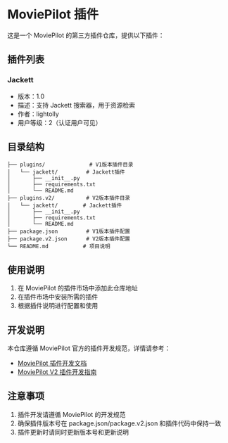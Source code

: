 # MoviePilot 插件

这是一个 MoviePilot 的第三方插件仓库，提供以下插件：

## 插件列表

### Jackett
- 版本：1.0
- 描述：支持 Jackett 搜索器，用于资源检索
- 作者：lightolly
- 用户等级：2（认证用户可见）

## 目录结构

```
├── plugins/              # V1版本插件目录
│   └── jackett/         # Jackett插件
│       ├── __init__.py
│       ├── requirements.txt
│       └── README.md
├── plugins.v2/          # V2版本插件目录
│   └── jackett/        # Jackett插件
│       ├── __init__.py
│       ├── requirements.txt
│       └── README.md
├── package.json         # V1版本插件配置
├── package.v2.json      # V2版本插件配置
└── README.md           # 项目说明
```

## 使用说明

1. 在 MoviePilot 的插件市场中添加此仓库地址
2. 在插件市场中安装所需的插件
3. 根据插件说明进行配置和使用

## 开发说明

本仓库遵循 MoviePilot 官方的插件开发规范，详情请参考：
- [MoviePilot 插件开发文档](https://github.com/jxxghp/MoviePilot-Plugins)
- [MoviePilot V2 插件开发指南](https://github.com/jxxghp/MoviePilot-Plugins/blob/main/docs/V2_Plugin_Development.md)

## 注意事项

1. 插件开发请遵循 MoviePilot 的开发规范
2. 确保插件版本号在 package.json/package.v2.json 和插件代码中保持一致
3. 插件更新时请同时更新版本号和更新说明 